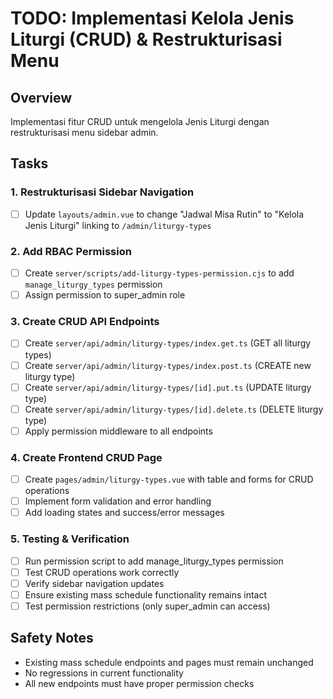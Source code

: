 # TODO: Implementasi Kelola Jenis Liturgi (CRUD) & Restrukturisasi Menu

## Overview
Implementasi fitur CRUD untuk mengelola Jenis Liturgi dengan restrukturisasi menu sidebar admin.

## Tasks

### 1. Restrukturisasi Sidebar Navigation
- [ ] Update `layouts/admin.vue` to change "Jadwal Misa Rutin" to "Kelola Jenis Liturgi" linking to `/admin/liturgy-types`

### 2. Add RBAC Permission
- [ ] Create `server/scripts/add-liturgy-types-permission.cjs` to add `manage_liturgy_types` permission
- [ ] Assign permission to super_admin role

### 3. Create CRUD API Endpoints
- [ ] Create `server/api/admin/liturgy-types/index.get.ts` (GET all liturgy types)
- [ ] Create `server/api/admin/liturgy-types/index.post.ts` (CREATE new liturgy type)
- [ ] Create `server/api/admin/liturgy-types/[id].put.ts` (UPDATE liturgy type)
- [ ] Create `server/api/admin/liturgy-types/[id].delete.ts` (DELETE liturgy type)
- [ ] Apply permission middleware to all endpoints

### 4. Create Frontend CRUD Page
- [ ] Create `pages/admin/liturgy-types.vue` with table and forms for CRUD operations
- [ ] Implement form validation and error handling
- [ ] Add loading states and success/error messages

### 5. Testing & Verification
- [ ] Run permission script to add manage_liturgy_types permission
- [ ] Test CRUD operations work correctly
- [ ] Verify sidebar navigation updates
- [ ] Ensure existing mass schedule functionality remains intact
- [ ] Test permission restrictions (only super_admin can access)

## Safety Notes
- Existing mass schedule endpoints and pages must remain unchanged
- No regressions in current functionality
- All new endpoints must have proper permission checks
